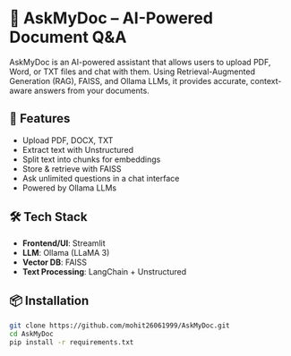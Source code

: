 # 📄 AskMyDoc – AI-Powered Document Q&A

AskMyDoc is an AI-powered assistant that allows users to upload PDF, Word, or TXT files and chat with them. 
Using Retrieval-Augmented Generation (RAG), FAISS, and Ollama LLMs, it provides accurate, context-aware answers from your documents.

## 🚀 Features
- Upload PDF, DOCX, TXT
- Extract text with Unstructured
- Split text into chunks for embeddings
- Store & retrieve with FAISS
- Ask unlimited questions in a chat interface
- Powered by Ollama LLMs

## 🛠️ Tech Stack
- **Frontend/UI**: Streamlit
- **LLM**: Ollama (LLaMA 3)
- **Vector DB**: FAISS
- **Text Processing**: LangChain + Unstructured

## 📦 Installation
```bash
git clone https://github.com/mohit26061999/AskMyDoc.git
cd AskMyDoc
pip install -r requirements.txt
